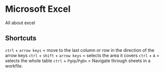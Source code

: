 # Microsoft Excel
All about excel

## Shortcuts
`ctrl` + `arrow keys` = move to the last column or row in the direction of the arrow keys
`ctrl` + `shift` + `arrow keys` = selects the area it covers
`ctrl` + `A` = selects the whole table
`ctrl` + `PgUp`/`PgDn` = Navigate through sheets in a workfile.
 
